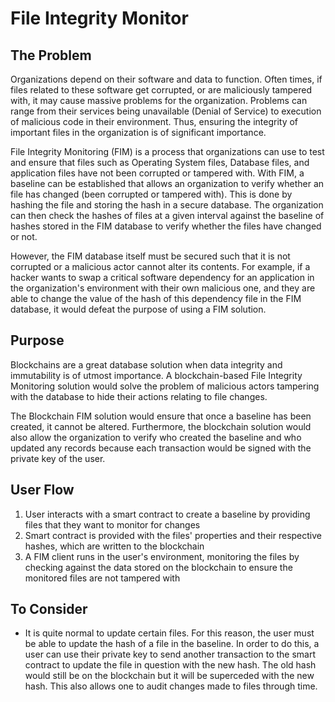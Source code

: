 # File Integrity Monitor

## The Problem

Organizations depend on their software and data to function. Often times, if files related to these software get corrupted, or are maliciously tampered with, it may cause massive problems for the organization. Problems can range from their services being unavailable (Denial of Service) to execution of malicious code in their environment. Thus, ensuring the integrity of important files in the organization is of significant importance.

File Integrity Monitoring (FIM) is a process that organizations can use to test and ensure that files such as Operating System files, Database files, and application files have not been corrupted or tampered with. With FIM, a baseline can be established that allows an organization to verify whether an file has changed (been corrupted or tampered with). This is done by hashing the file and storing the hash in a secure database. The organization can then check the hashes of files at a given interval against the baseline of hashes stored in the FIM database to verify whether the files have changed or not.

However, the FIM database itself must be secured such that it is not corrupted or a malicious actor cannot alter its contents. For example, if a hacker wants to swap a critical software dependency for an application in the organization's environment with their own malicious one, and they are able to change the value of the hash of this dependency file in the FIM database, it would defeat the purpose of using a FIM solution.

## Purpose

Blockchains are a great database solution when data integrity and immutability is of utmost importance. A blockchain-based File Integrity Monitoring solution would solve the problem of malicious actors tampering with the database to hide their actions relating to file changes.

The Blockchain FIM solution would ensure that once a baseline has been created, it cannot be altered. Furthermore, the blockchain solution would also allow the organization to verify who created the baseline and who updated any records because each transaction would be signed with the private key of the user.

## User Flow

1. User interacts with a smart contract to create a baseline by providing files that they want to monitor for changes
2. Smart contract is provided with the files' properties and their respective hashes, which are written to the blockchain
3. A FIM client runs in the user's environment, monitoring the files by checking against the data stored on the blockchain to ensure the monitored files are not tampered with


## To Consider

* It is quite normal to update certain files. For this reason, the user must be able to update the hash of a file in the baseline. In order to do this, a user can use their private key to send another transaction to the smart contract to update the file in question with the new hash. The old hash would still be on the blockchain but it will be superceded with the new hash. This also allows one to audit changes made to files through time.
